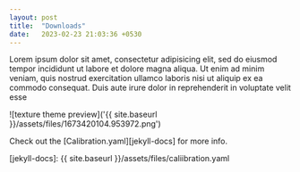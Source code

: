 ```yaml
---
layout: post
title:  "Downloads"
date:   2023-02-23 21:03:36 +0530
---
```

Lorem ipsum dolor sit amet, consectetur adipisicing elit, sed do eiusmod tempor incididunt ut labore et dolore magna aliqua. Ut enim ad minim veniam, quis nostrud exercitation ullamco laboris nisi ut aliquip ex ea commodo consequat. Duis aute irure dolor in reprehenderit in voluptate velit esse

![texture theme preview]('{{ site.baseurl }}/assets/files/1673420104.953972.png')

Check out the [Calibration.yaml][jekyll-docs] for more info.

[jekyll-docs]: {{ site.baseurl }}/assets/files/caliibration.yaml
